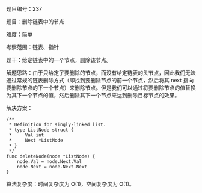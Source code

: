 题目编号：237

题目：删除链表中的节点

难度：简单

考察范围：链表、指针

题干：给定链表中的一个节点，删除该节点。

解题思路：由于只给定了要删除的节点，而没有给定链表的头节点，因此我们无法通过常规的链表删除方式（即找到要删除节点的前一个节点，然后将其 next 指向要删除节点的下一个节点）来删除节点。但是我们可以通过将要删除节点的值替换为其下一个节点的值，然后删除其下一个节点来达到删除目标节点的效果。

解决方案：

```
/**
 * Definition for singly-linked list.
 * type ListNode struct {
 *     Val int
 *     Next *ListNode
 * }
 */
func deleteNode(node *ListNode) {
    node.Val = node.Next.Val
    node.Next = node.Next.Next
}
```

算法复杂度：时间复杂度为 O(1)，空间复杂度为 O(1)。